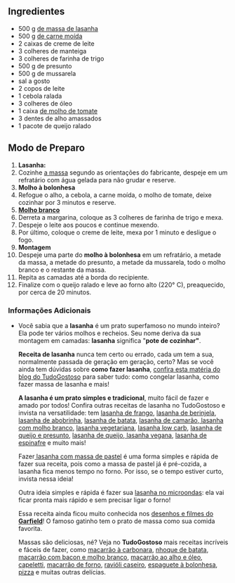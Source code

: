 ## Ingredientes

- 500 g [de massa de lasanha](https://blog.tudogostoso.com.br/cardapios/receitas-com-massa-da-lasanha/)
- 500 g [de carne moída](https://blog.tudogostoso.com.br/cardapios/3-receitas-com-carne-moida/)
- 2 caixas de creme de leite
- 3 colheres de manteiga
- 3 colheres de farinha de trigo
- 500 g de presunto
- 500 g de mussarela
- sal a gosto
- 2 copos de leite
- 1 cebola ralada
- 3 colheres de óleo
- 1 caixa [de molho de tomate](https://blog.tudogostoso.com.br/dicas-de-cozinha/diferenca-entre-molho-e-extrato-de-tomate/)
- 3 dentes de alho amassados
- 1 pacote de queijo ralado



## Modo de Preparo

1. **Lasanha:**
2. Cozinhe [a massa](https://blog.tudogostoso.com.br/cardapios/tipos-massa-para-lasanha/) segundo as orientações do fabricante, despeje em um refratário com água gelada para não grudar e reserve.
3. **Molho à bolonhesa**
4. Refogue o alho, a cebola, a carne moída, o molho de tomate, deixe cozinhar por 3 minutos e reserve.
5. [**Molho branco**](https://blog.tudogostoso.com.br/cardapios/molho-branco-para-lasanha/)
6. Derreta a margarina, coloque as 3 colheres de farinha de trigo e mexa.
7. Despeje o leite aos poucos e continue mexendo.
8. Por último, coloque o creme de leite, mexa por 1 minuto e desligue o fogo.
9. **Montagem**
10. Despeje uma parte do **molho à bolonhesa** em um refratário, a metade da massa, a metade do presunto, a metade da mussarela, todo o molho branco e o restante da massa.
11. Repita as camadas até a borda do recipiente.
12. Finalize com o queijo ralado e leve ao forno alto (220° C), preaquecido, por cerca de 20 minutos.



### Informações Adicionais

- Você sabia que a **lasanha** é um prato superfamoso no mundo inteiro? Ela pode ter vários molhos e recheios. Seu nome deriva da sua montagem em camadas: **lasanha** significa "**pote de cozinhar"**.

  **Receita de lasanha** nunca tem certo ou errado, cada  um tem a sua, normalmente passada de geração em geração, certo? Mas se  você ainda tem dúvidas sobre **como fazer lasanha**, [confira esta matéria do blog do TudoGostoso](https://blog.tudogostoso.com.br/materia/como-fazer-lasanha/) para saber tudo: como congelar lasanha, como fazer massa de lasanha e mais!

  **A lasanha é um prato simples e tradicional**, muito fácil de fazer e amado por todos! Confira outras receitas de lasanha no TudoGostoso e invista na versatilidade: tem [lasanha de frango](https://www.tudogostoso.com.br/receita/11217-lasanha-de-frango-com-queijo.html), [lasanha de berinjela](https://www.tudogostoso.com.br/receita/4430-lasanha-de-berinjela.html), [lasanha de abobrinha](https://www.tudogostoso.com.br/receita/62801-lasanha-de-abobrinha.html), [lasanha de batata](https://www.tudogostoso.com.br/receita/5461-lasanha-de-batata.html), [lasanha de camarão](https://www.tudogostoso.com.br/receita/13107-lasanha-de-camarao.html),[ lasanha com molho branco](https://www.tudogostoso.com.br/receita/8402-lasanha-de-carne-e-molho-branco.html), [lasanha vegetariana](https://www.tudogostoso.com.br/receita/100230-lasanha-vegetariana.html), [lasanha low carb](https://blog.tudogostoso.com.br/cardapios/lasanha-low-carb/), [lasanha de queijo e presunto](https://www.tudogostoso.com.br/receita/144547-lasanha-de-presunto-e-queijo.html), [lasanha de queijo](https://www.tudogostoso.com.br/receita/32058-lasanha-aos-4-queijos.html),[ lasanha vegana](https://www.tudogostoso.com.br/receita/86545-lasanha-vegana-de-berinjela.html), [lasanha de espinafre](https://www.tudogostoso.com.br/receita/57206-lasanha-com-molho-de-espinafre.html) e muito mais!

  Fazer[ lasanha com massa de pastel](https://www.tudogostoso.com.br/receita/36683-lasanha-de-massa-de-pastel.html) é uma forma simples e rápida de fazer sua receita, pois como a massa de pastel já é pré-cozida, a lasanha fica menos tempo no forno. Por isso,  se o tempo estiver curto, invista nessa ideia!

  Outra ideia simples e rápida é fazer sua [lasanha no microondas](https://www.tudogostoso.com.br/receita/5638-lasanha-rapida-microondas.html): ela vai ficar pronta mais rápido e sem precisar ligar o forno!

  Essa receita ainda ficou muito conhecida nos [desenhos e filmes do **Garfield**](https://blog.tudogostoso.com.br/noticias/filmes-sobre-gastronomia/)! O famoso gatinho tem o prato de massa como sua comida favorita.

  Massas são deliciosas, né? Veja no **TudoGostoso** mais receitas incríveis e fáceis de fazer, como [macarrão à carbonara](https://www.tudogostoso.com.br/receita/1624-macarrao-a-carbonara.html), [nhoque de batata](https://www.tudogostoso.com.br/receita/1348-nhoque-de-batata.html), [macarrão com bacon e molho branco](https://www.tudogostoso.com.br/receita/20816-macarrao-com-bacon-e-molho-branco.html), [macarrão ao alho e óleo](https://www.tudogostoso.com.br/receita/57710-macarrao-ao-alho-e-oleo-simples.html), [capeletti](https://www.tudogostoso.com.br/receita/199215-capeletti.html), [macarrão de forno](https://www.tudogostoso.com.br/receita/61257-macarrao-de-forno.html), [ravióli caseiro](https://www.tudogostoso.com.br/receita/179704-ravioli-caseiro-massa-curinga.html), [espaguete à bolonhesa](https://www.tudogostoso.com.br/receita/91293-espaguete-a-bolonhesa.html), [pizza](https://tudogostoso.com.br/receita/324-massa-de-pizza.html) e muitas outras delícias.